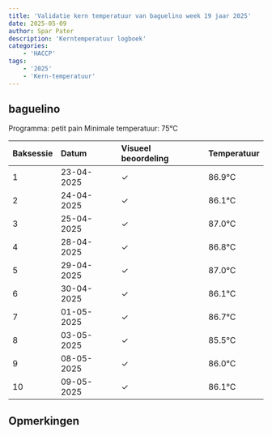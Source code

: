 ```yaml
---
title: 'Validatie kern temperatuur van baguelino week 19 jaar 2025'
date: 2025-05-09
author: Spar Pater
description: 'Kerntemperatuur logboek'
categories:
    - 'HACCP'
tags:
    - '2025'
    - 'Kern-temperatuur'
---
```


## baguelino

Programma: petit pain
Minimale temperatuur: 75°C

| Baksessie | Datum | Visueel beoordeling | Temperatuur |
|:---|:---|:---|:---|
| 1 | 23-04-2025 | &check; | 86.9°C |
| 2 | 24-04-2025 | &check; | 86.1°C |
| 3 | 25-04-2025 | &check; | 87.0°C |
| 4 | 28-04-2025 | &check; | 86.8°C |
| 5 | 29-04-2025 | &check; | 87.0°C |
| 6 | 30-04-2025 | &check; | 86.1°C |
| 7 | 01-05-2025 | &check; | 86.7°C |
| 8 | 03-05-2025 | &check; | 85.5°C |
| 9 | 08-05-2025 | &check; | 86.0°C |
| 10 | 09-05-2025 | &check; | 86.1°C |

## Opmerkingen



